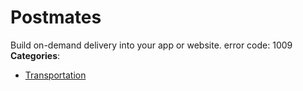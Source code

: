 # Postmates


Build on-demand delivery into your app or website.  error code: 1009
**Categories**:

- [Transportation](https://github/awesome-apis/awesome-apis#transportation)



